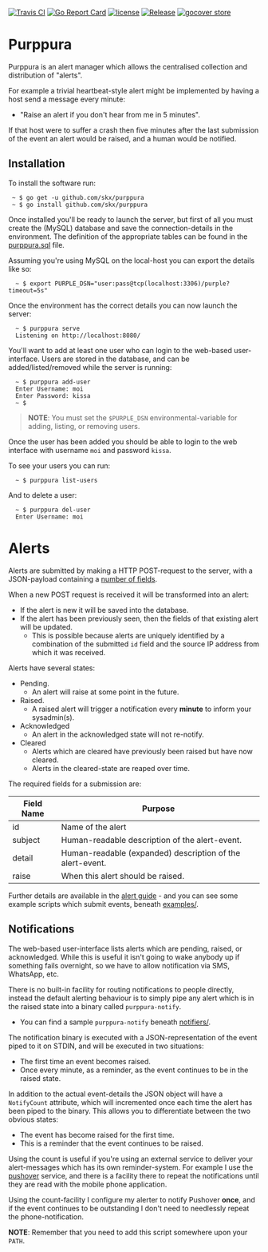 [![Travis CI](https://img.shields.io/travis/skx/purppura/master.svg?style=flat-square)](https://travis-ci.org/skx/purppura)
[![Go Report Card](https://goreportcard.com/badge/github.com/skx/purppura)](https://goreportcard.com/report/github.com/skx/purppura)
[![license](https://img.shields.io/github/license/skx/purppura.svg)](https://github.com/skx/purppura/blob/master/LICENSE)
[![Release](https://img.shields.io/github/release/skx/purppura.svg)](https://github.com/skx/purppura/releases/latest)
[![gocover store](http://gocover.io/_badge/github.com/skx/purppura)](http://gocover.io/github.com/skx/purppura)

# Purppura

Purppura is an alert manager which allows the centralised collection and distribution of "alerts".

For example a trivial heartbeat-style alert might be implemented by having a host send a message every minute:

* "Raise an alert if you don't hear from me in 5 minutes".

If that host were to suffer a crash then five minutes after the last submission of the event an alert would be raised, and a human would be notified.


## Installation

To install the software run:

     ~ $ go get -u github.com/skx/purppura
     ~ $ go install github.com/skx/purppura

Once installed you'll be ready to launch the server, but first of all you
must create the (MySQL) database and save the connection-details in the
environment.  The definition of the appropriate tables can be found in
the [purppura.sql](purppura.sql) file.

Assuming you're using MySQL on the local-host you can export the details
like so:

      ~ $ export PURPLE_DSN="user:pass@tcp(localhost:3306)/purple?timeout=5s"

Once the environment has the correct details you can now launch the
server:

      ~ $ purppura serve
      Listening on http://localhost:8080/

You'll want to add at least one user who can login to the web-based user-interface.  Users are stored in the database, and can be added/listed/removed  while the server is running:

      ~ $ purppura add-user
      Enter Username: moi
      Enter Password: kissa
      ~ $

> **NOTE**: You must set the `$PURPLE_DSN` environmental-variable for adding, listing, or removing users.

Once the user has been added you should be able to login to the web interface with username `moi` and password `kissa`.

To see your users you can run:

      ~ $ purppura list-users

And to delete a user:

      ~ $ purppura del-user
      Enter Username: moi



# Alerts

Alerts are submitted by making a HTTP POST-request to the server, with a JSON-payload containing a [number of fields](ALERTS.md).

When a new POST request is received it will be transformed into an alert:

* If the alert is new it will be saved into the database.
* If the alert has been previously seen, then the fields of that existing alert will be updated.
     * This is possible because alerts are uniquely identified by a combination of the submitted `id` field and the source IP address from which it was received.

Alerts have several states:

* Pending.
   * An alert will raise at some point in the future.
* Raised.
   * A raised alert will trigger a notification every **minute** to inform your sysadmin(s).
* Acknowledged
   * An alert in the acknowledged state will not re-notify.
* Cleared
   * Alerts which are cleared have previously been raised but have now cleared.
   * Alerts in the cleared-state are reaped over time.

The required fields for a submission are:

|Field Name | Purpose                                                   |
|-----------|-----------------------------------------------------------|
|id         | Name of the alert                                         |
|subject    | Human-readable description of the alert-event.            |
|detail     | Human-readable (expanded) description of the alert-event. |
|raise      | When this alert should be raised.                         |

Further details are available in the [alert guide](ALERTS.md) - and you can see some example scripts which submit events, beneath [examples/](examples/).


## Notifications

The web-based user-interface lists alerts which are pending, raised, or acknowledged.  While this is useful it isn't going to wake anybody up if something fails overnight, so we have to allow notification via SMS, WhatsApp, etc.

There is no built-in facility for routing notifications to people directly, instead the default alerting behaviour is to simply pipe any alert which is in the raised state into a binary called `purppura-notify`.

* You can find a sample `purppura-notify` beneath [notifiers/](notifiers/).

The notification binary is executed with a JSON-representation of the event
piped to it on STDIN, and will be executed in two situations:

* The first time an event becomes raised.
* Once every minute, as a reminder, as the event continues to be in the raised state.

In addition to the actual event-details the JSON object will have a `NotifyCount` attribute, which will incremented once each time the alert has been piped to the binary.  This allows you to differentiate between the two obvious states:

* The event has become raised for the first time.
* This is a reminder that the event continues to be raised.

Using the count is useful if you're using an external service to deliver your alert-messages which has its own reminder-system.  For example I use the [pushover](http://pushover.net/) service, and there is a facility there to repeat the notifications until they are read with the mobile phone application.

Using the count-facility I configure my alerter to notify Pushover __once__,
and if the event continues to be outstanding I don't need to needlessly repeat the phone-notification.


**NOTE**: Remember that you need to add this script somewhere upon your `PATH`.
